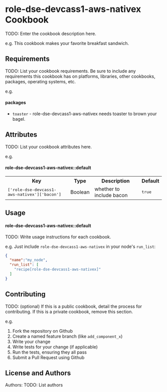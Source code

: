 role-dse-devcass1-aws-nativex Cookbook
======================================
TODO: Enter the cookbook description here.

e.g.
This cookbook makes your favorite breakfast sandwich.

Requirements
------------
TODO: List your cookbook requirements. Be sure to include any requirements this cookbook has on platforms, libraries, other cookbooks, packages, operating systems, etc.

e.g.
#### packages
- `toaster` - role-dse-devcass1-aws-nativex needs toaster to brown your bagel.

Attributes
----------
TODO: List your cookbook attributes here.

e.g.
#### role-dse-devcass1-aws-nativex::default
<table>
  <tr>
    <th>Key</th>
    <th>Type</th>
    <th>Description</th>
    <th>Default</th>
  </tr>
  <tr>
    <td><tt>['role-dse-devcass1-aws-nativex']['bacon']</tt></td>
    <td>Boolean</td>
    <td>whether to include bacon</td>
    <td><tt>true</tt></td>
  </tr>
</table>

Usage
-----
#### role-dse-devcass1-aws-nativex::default
TODO: Write usage instructions for each cookbook.

e.g.
Just include `role-dse-devcass1-aws-nativex` in your node's `run_list`:

```json
{
  "name":"my_node",
  "run_list": [
    "recipe[role-dse-devcass1-aws-nativex]"
  ]
}
```

Contributing
------------
TODO: (optional) If this is a public cookbook, detail the process for contributing. If this is a private cookbook, remove this section.

e.g.
1. Fork the repository on Github
2. Create a named feature branch (like `add_component_x`)
3. Write your change
4. Write tests for your change (if applicable)
5. Run the tests, ensuring they all pass
6. Submit a Pull Request using Github

License and Authors
-------------------
Authors: TODO: List authors
